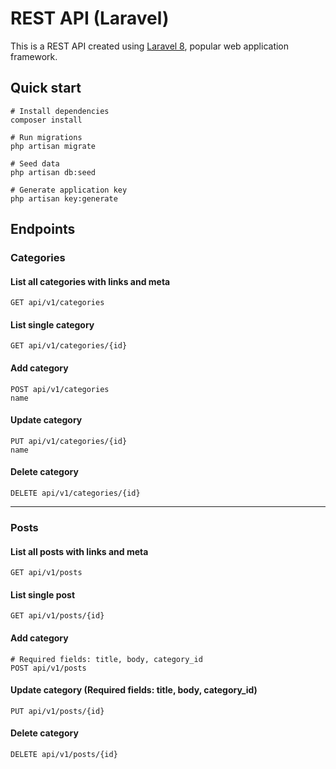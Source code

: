 # REST API (Laravel)

This is a REST API created using <a href="https://github.com/laravel/laravel" target="_blank">Laravel 8</a>, popular web application framework.

## Quick start

```
# Install dependencies
composer install

# Run migrations
php artisan migrate

# Seed data
php artisan db:seed

# Generate application key
php artisan key:generate
```

## Endpoints

### Categories
#### List all categories with links and meta
```
GET api/v1/categories
```

#### List single category
```
GET api/v1/categories/{id}
```

#### Add category
```
POST api/v1/categories
name
```

#### Update category
```
PUT api/v1/categories/{id}
name
```

#### Delete category
```
DELETE api/v1/categories/{id}
```
---
### Posts
#### List all posts with links and meta
```
GET api/v1/posts
```

#### List single post
```
GET api/v1/posts/{id}
```

#### Add category
```
# Required fields: title, body, category_id
POST api/v1/posts
```

#### Update category (Required fields: title, body, category_id)
```
PUT api/v1/posts/{id}
```

#### Delete category
```
DELETE api/v1/posts/{id}
```
